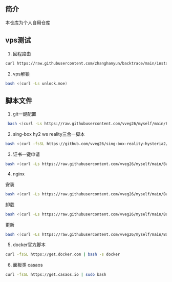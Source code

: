 ## 简介
本仓库为个人自用仓库
## vps测试
1. 回程路由
```bash
curl https://raw.githubusercontent.com/zhanghanyun/backtrace/main/install.sh -sSf | sh
```
2. vps解锁
```bash
bash <(curl -Ls unlock.moe)
```
## 脚本文件
1. git一键配置

```bash
 bash <(curl -Ls https://raw.githubusercontent.com/vveg26/myself/main/BashScript/GitConfig/GitConfig.sh)
```
2. sing-box hy2 ws reality三合一脚本

```bash
bash <(curl -fsSL https://github.com/vveg26/sing-box-reality-hysteria2/raw/main/beta.sh)
```

3. 证书一键申请

```bash
bash <(curl -Ls https://raw.githubusercontent.com/vveg26/myself/main/BashScript/SSLAutoInstall/SSLAutoInstall.sh)
```
4. nginx

 安装
```bash
bash <(curl -Ls https://raw.githubusercontent.com/vveg26/myself/main/BashScript/nginx-onekey/ngx.sh) --install
```
 卸载
```bash
bash <(curl -Ls https://raw.githubusercontent.com/vveg26/myself/main/BashScript/nginx-onekey/ngx.sh) --uninstall
```
 更新
```bash
bash <(curl -Ls https://raw.githubusercontent.com/vveg26/myself/main/BashScript/nginx-onekey/ngx.sh) --update
```
5. docker官方脚本
```bash
curl -fsSL https://get.docker.com | bash -s docker
```
6. 面板类
casaos
```bash
curl -fsSL https://get.casaos.io | sudo bash
```
